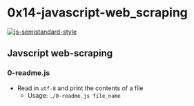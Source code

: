 # 0x14-javascript-web_scraping

[![js-semistandard-style](https://img.shields.io/badge/code%20style-semistandard-brightgreen.svg?style=flat-square)](https://github.com/Flet/semistandard)

## Javscript web-scraping
### 0-readme.js
* Read in `utf-8` and print the contents of a file
  * Usage: `./0-readme.js file_name`

